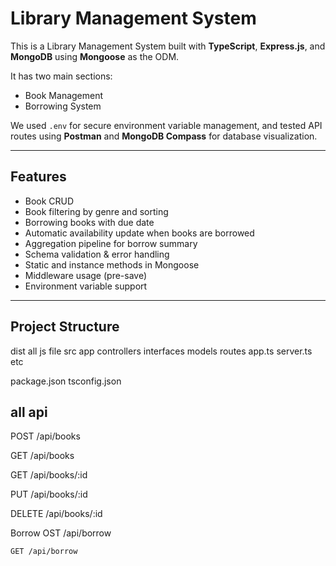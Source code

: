 #  Library Management System

This is a Library Management System built with **TypeScript**, **Express.js**, and **MongoDB** using **Mongoose** as the ODM.

It has two main sections:
-  Book Management
-  Borrowing System

We used `.env` for secure environment variable management, and tested API routes using **Postman** and **MongoDB Compass** for database visualization.

---

##  Features

- Book CRUD
- Book filtering by genre and sorting
- Borrowing books with due date
- Automatic availability update when books are borrowed
- Aggregation pipeline for borrow summary
- Schema validation & error handling
- Static and instance methods in Mongoose
- Middleware usage (pre-save)
- Environment variable support

---

##  Project Structure
dist
    all js file
src
    app
        controllers
        interfaces
        models
        routes
    app.ts
    server.ts
    etc

package.json
tsconfig.json

## all api

POST /api/books

GET /api/books

GET /api/books/:id

PUT /api/books/:id

DELETE /api/books/:id

Borrow
    OST /api/borrow

    GET /api/borrow 
 

